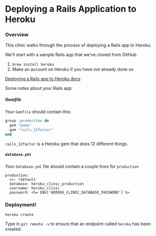 # Deploying a Rails Application to Heroku

### Overview

This clinic walks through the process of deploying a Rails app to Heroku.

We'll start with a sample Rails app that we've cloned from GitHub.

1. `brew install heroku`
2. Make an account on Heroku if you have not already done so

[Deploying a Rails app to Heroku docs](https://devcenter.heroku.com/articles/getting-started-with-rails5#deploy-your-application-to-heroku)

Some notes about your Rails app:

##### Gemfile

Your `Gemfile` should contain this:

```rb
group :production do
  gem "puma"
  gem "rails_12factor"
end
```

`rails_12factor` is a Heroku gem that does 12 different things.

##### `database.yml`

Your `database.yml` file should contain a couple lines for `production`

```
production:
  <<: *default
  database: heroku_clinic_production
  username: heroku_clinic
  password: <%= ENV['HEROKU_CLINIC_DATABASE_PASSWORD'] %>
```

### Deployment!

`heroku create`

Type in `git remote -v` to ensure that an endpoint called `heroku` has been created.

